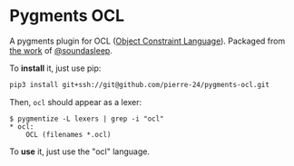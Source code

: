 # Pygments OCL

A pygments plugin for OCL ([Object Constraint Language](https://en.wikipedia.org/wiki/Object_Constraint_Language)).
Packaged from [the work](https://github.com/soundasleep/iaml/tree/master/org.openiaml.docs.tools/latex/pygments-ocl) of [@soundasleep](https://github.com/soundasleep/).

To **install** it, just use pip:

```bash
pip3 install git+ssh://git@github.com/pierre-24/pygments-ocl.git
```

Then, `ocl` should appear as a lexer:

```text
$ pygmentize -L lexers | grep -i "ocl"
* ocl:
    OCL (filenames *.ocl)
```

To **use** it, just use the "ocl" language.